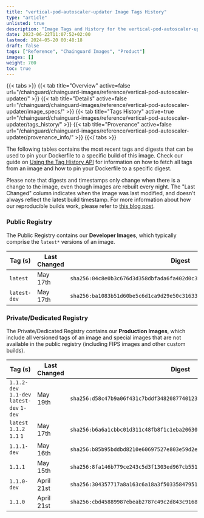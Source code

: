 ```yaml
---
title: "vertical-pod-autoscaler-updater Image Tags History"
type: "article"
unlisted: true
description: "Image Tags and History for the vertical-pod-autoscaler-updater Chainguard Image"
date: 2023-06-22T11:07:52+02:00
lastmod: 2024-05-20 00:48:18
draft: false
tags: ["Reference", "Chainguard Images", "Product"]
images: []
weight: 700
toc: true
---
```


{{< tabs >}}
{{< tab title="Overview" active=false url="/chainguard/chainguard-images/reference/vertical-pod-autoscaler-updater/" >}}
{{< tab title="Details" active=false url="/chainguard/chainguard-images/reference/vertical-pod-autoscaler-updater/image_specs/" >}}
{{< tab title="Tags History" active=true url="/chainguard/chainguard-images/reference/vertical-pod-autoscaler-updater/tags_history/" >}}
{{< tab title="Provenance" active=false url="/chainguard/chainguard-images/reference/vertical-pod-autoscaler-updater/provenance_info/" >}}
{{</ tabs >}}

The following tables contains the most recent tags and digests that can be used to pin your Dockerfile to a specific build of this image. Check our guide on [Using the Tag History API](/chainguard/chainguard-images/using-the-tag-history-api/) for information on how to fetch all tags from an image and how to pin your Dockerfile to a specific digest.

Please note that digests and timestamps only change when there is a change to the image, even though images are rebuilt every night. The "Last Changed" column indicates when the image was last modified, and doesn't always reflect the latest build timestamp. For more information about how our reproducible builds work, please refer to [this blog post](https://www.chainguard.dev/unchained/reproducing-chainguards-reproducible-image-builds).

### Public Registry
The Public Registry contains our **Developer Images**, which typically comprise the `latest*` versions of an image.

| Tag (s)       | Last Changed | Digest                                                                    |
|---------------|--------------|---------------------------------------------------------------------------|
|  `latest`     | May 17th     | `sha256:04c8e0b3c676d3d358dbfada6fa402d0c3d92e86ff0e3bbf5a92b1d5b3cbca9a` |
|  `latest-dev` | May 17th     | `sha256:ba1083b51d60be5c6d1ca9d29e50c31633b8eac784e36b3cac1aa1bb0c6dcab2` |


### Private/Dedicated Registry
The Private/Dedicated Registry contains our **Production Images**, which include all versioned tags of an image and special images that are not available in the public registry (including FIPS images and other custom builds).

| Tag (s)                                     | Last Changed | Digest                                                                    |
|---------------------------------------------|--------------|---------------------------------------------------------------------------|
|  `1.1.2-dev` `1.1-dev` `latest-dev` `1-dev` | May 19th     | `sha256:d58c47b9a06f431c7bddf3482087740123691607d5dff80bc91ff272345ab8cb` |
|  `latest` `1.1.2` `1.1` `1`                 | May 17th     | `sha256:b6a6a1cbbc01d311c48fb8f1c1eba20630a581de92637a8ee7b09827a019dd9e` |
|  `1.1.1-dev`                                | May 16th     | `sha256:b85b95bddbd8210e60697527e803e59d2effeea02b9bf8e5bd61a938e1da32c2` |
|  `1.1.1`                                    | May 15th     | `sha256:8fa146b779ce243c5d3f1303ed967cb551633857bfb1d1ed94b23e3a090df847` |
|  `1.1.0-dev`                                | April 21st   | `sha256:304357717a8a163c6a18a3f50335847951a8fb59675f11682b83608f62831b60` |
|  `1.1.0`                                    | April 21st   | `sha256:cbd45889987ebeab2787c49c2d843c916871dfcb017aa67be67d28eb7e588208` |

